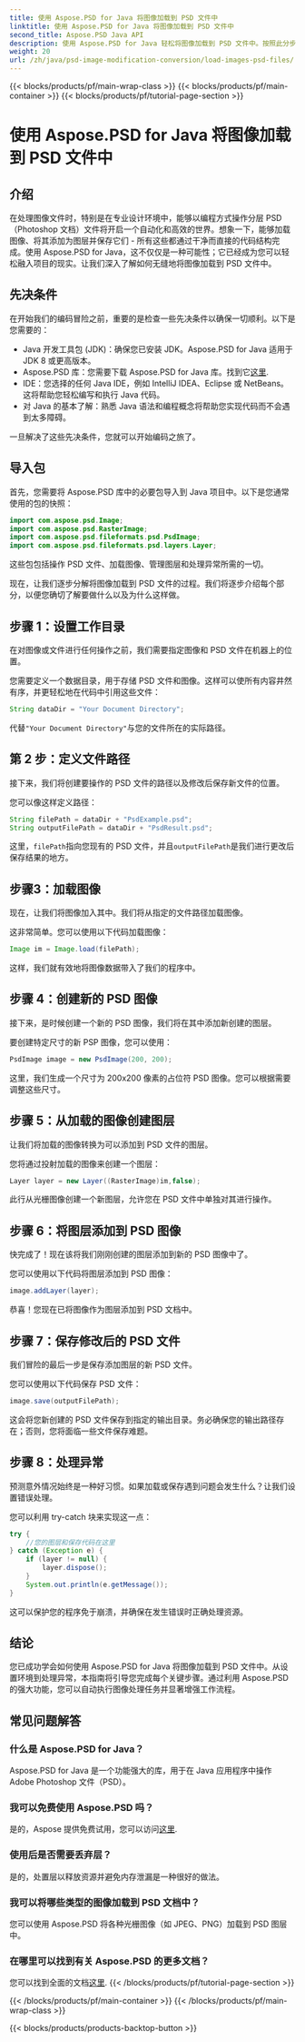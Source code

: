 ```yaml
---
title: 使用 Aspose.PSD for Java 将图像加载到 PSD 文件中
linktitle: 使用 Aspose.PSD for Java 将图像加载到 PSD 文件中
second_title: Aspose.PSD Java API
description: 使用 Aspose.PSD for Java 轻松将图像加载到 PSD 文件中。按照此分步指南有效地自动执行图像处理任务。
weight: 20
url: /zh/java/psd-image-modification-conversion/load-images-psd-files/
---
```


{{< blocks/products/pf/main-wrap-class >}}
{{< blocks/products/pf/main-container >}}
{{< blocks/products/pf/tutorial-page-section >}}

# 使用 Aspose.PSD for Java 将图像加载到 PSD 文件中

## 介绍

在处理图像文件时，特别是在专业设计环境中，能够以编程方式操作分层 PSD（Photoshop 文档）文件将开启一个自动化和高效的世界。想象一下，能够加载图像、将其添加为图层并保存它们 - 所有这些都通过干净而直接的代码结构完成。使用 Aspose.PSD for Java，这不仅仅是一种可能性；它已经成为您可以轻松融入项目的现实。让我们深入了解如何无缝地将图像加载到 PSD 文件中。

## 先决条件

在开始我们的编码冒险之前，重要的是检查一些先决条件以确保一切顺利。以下是您需要的：

- Java 开发工具包 (JDK)：确保您已安装 JDK。Aspose.PSD for Java 适用于 JDK 8 或更高版本。
-  Aspose.PSD 库：您需要下载 Aspose.PSD for Java 库。找到它[这里](https://releases.aspose.com/psd/java/).
- IDE：您选择的任何 Java IDE，例如 IntelliJ IDEA、Eclipse 或 NetBeans。这将帮助您轻松编写和执行 Java 代码。
- 对 Java 的基本了解：熟悉 Java 语法和编程概念将帮助您实现代码而不会遇到太多障碍。

一旦解决了这些先决条件，您就可以开始编码之旅了。

## 导入包

首先，您需要将 Aspose.PSD 库中的必要包导入到 Java 项目中。以下是您通常使用的包的快照：

```java
import com.aspose.psd.Image;
import com.aspose.psd.RasterImage;
import com.aspose.psd.fileformats.psd.PsdImage;
import com.aspose.psd.fileformats.psd.layers.Layer;
```

这些包包括操作 PSD 文件、加载图像、管理图层和处理异常所需的一切。

现在，让我们逐步分解将图像加载到 PSD 文件的过程。我们将逐步介绍每个部分，以便您确切了解要做什么以及为什么这样做。

## 步骤 1：设置工作目录

在对图像或文件进行任何操作之前，我们需要指定图像和 PSD 文件在机器上的位置。

您需要定义一个数据目录，用于存储 PSD 文件和图像。这样可以使所有内容井然有序，并更轻松地在代码中引用这些文件：

```java
String dataDir = "Your Document Directory";
```

代替`"Your Document Directory"`与您的文件所在的实际路径。 

## 第 2 步：定义文件路径

接下来，我们将创建要操作的 PSD 文件的路径以及修改后保存新文件的位置。

您可以像这样定义路径：

```java
String filePath = dataDir + "PsdExample.psd";
String outputFilePath = dataDir + "PsdResult.psd";
```

这里，`filePath`指向您现有的 PSD 文件，并且`outputFilePath`是我们进行更改后保存结果的地方。

## 步骤3：加载图像

现在，让我们将图像加入其中。我们将从指定的文件路径加载图像。

这非常简单。您可以使用以下代码加载图像：

```java
Image im = Image.load(filePath);
```

这样，我们就有效地将图像数据带入了我们的程序中。 

## 步骤 4：创建新的 PSD 图像

接下来，是时候创建一个新的 PSD 图像，我们将在其中添加新创建的图层。

要创建特定尺寸的新 PSP 图像，您可以使用：

```java
PsdImage image = new PsdImage(200, 200);
```

这里，我们生成一个尺寸为 200x200 像素的占位符 PSD 图像。您可以根据需要调整这些尺寸。

## 步骤 5：从加载的图像创建图层

让我们将加载的图像转换为可以添加到 PSD 文件的图层。

您将通过投射加载的图像来创建一个图层：

```java
Layer layer = new Layer((RasterImage)im,false);
```

此行从光栅图像创建一个新图层，允许您在 PSD 文件中单独对其进行操作。

## 步骤 6：将图层添加到 PSD 图像

快完成了！现在该将我们刚刚创建的图层添加到新的 PSD 图像中了。

您可以使用以下代码将图层添加到 PSD 图像：

```java
image.addLayer(layer);
```

恭喜！您现在已将图像作为图层添加到 PSD 文档中。

## 步骤 7：保存修改后的 PSD 文件

我们冒险的最后一步是保存添加图层的新 PSD 文件。

您可以使用以下代码保存 PSD 文件：

```java
image.save(outputFilePath);
```

这会将您新创建的 PSD 文件保存到指定的输出目录。务必确保您的输出路径存在；否则，您将面临一些文件保存难题。

## 步骤 8：处理异常

预测意外情况始终是一种好习惯。如果加载或保存遇到问题会发生什么？让我们设置错误处理。

您可以利用 try-catch 块来实现这一点：

```java
try {
    //您的图层和保存代码在这里
} catch (Exception e) {
    if (layer != null) {
        layer.dispose();
    }
    System.out.println(e.getMessage());
}
```

这可以保护您的程序免于崩溃，并确保在发生错误时正确处理资源。

## 结论

您已成功学会如何使用 Aspose.PSD for Java 将图像加载到 PSD 文件中。从设置环境到处理异常，本指南将引导您完成每个关键步骤。通过利用 Aspose.PSD 的强大功能，您可以自动执行图像处理任务并显著增强工作流程。


## 常见问题解答

### 什么是 Aspose.PSD for Java？

Aspose.PSD for Java 是一个功能强大的库，用于在 Java 应用程序中操作 Adobe Photoshop 文件（PSD）。

### 我可以免费使用 Aspose.PSD 吗？

是的，Aspose 提供免费试用，您可以访问[这里](https://releases.aspose.com/).

### 使用后是否需要丢弃层？

是的，处置层以释放资源并避免内存泄漏是一种很好的做法。

### 我可以将哪些类型的图像加载到 PSD 文档中？

您可以使用 Aspose.PSD 将各种光栅图像（如 JPEG、PNG）加载到 PSD 图层中。

### 在哪里可以找到有关 Aspose.PSD 的更多文档？

您可以找到全面的文档[这里](https://reference.aspose.com/psd/java/).
{{< /blocks/products/pf/tutorial-page-section >}}

{{< /blocks/products/pf/main-container >}}
{{< /blocks/products/pf/main-wrap-class >}}

{{< blocks/products/products-backtop-button >}}
